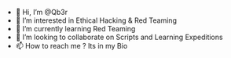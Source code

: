 - 👋 Hi, I’m @Qb3r
- 👀 I’m interested in Ethical Hacking & Red Teaming
- 🌱 I’m currently learning Red Teaming
- 💞️ I’m looking to collaborate on Scripts and Learning Expeditions
- 📫 How to reach me ? Its in my Bio

<!---
Qb3r/Qb3r is a ✨ special ✨ repository because its `README.md` (this file) appears on your GitHub profile.
You can click the Preview link to take a look at your changes.
--->
